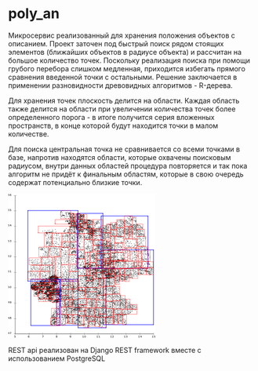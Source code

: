 # poly_an
 
Микросервис реализованный для хранения положения объектов с описанием.
Проект заточен под быстрый поиск рядом стоящих элементов (ближайших объектов в радиусе объекта) и рассчитан на большое количество точек. Поскольку реализация поиска при помощи грубого перебора слишком медленная, приходится избегать прямого сравнения введенной точки с остальными. Решение заключается в применении разновидности древовидных алгоритмов - R-дерева.

Для хранения точек плоскость делится на области. Каждая область также делится на области при увеличении количества точек более определенного порога - в итоге получится серия вложенных пространств, в конце которой будут находится точки в малом количестве.

Для поиска центральная точка не сравнивается со всеми точками в базе, напротив находятся области, которые охвачены поисковым радиусом, внутри данных областей процедура повторяется и так пока алгоритм не придёт к финальным областям, которые в свою очередь содержат потенциально близкие точки.

![Image alt](https://github.com/Konsyl/poly_an/blob/master/tree.png)

REST api реализован на Django REST framework вместе с использованием PostgreSQL

